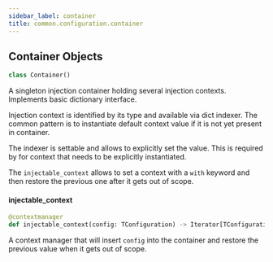 ```yaml
---
sidebar_label: container
title: common.configuration.container
---
```


## Container Objects

```python
class Container()
```

A singleton injection container holding several injection contexts. Implements basic dictionary interface.

Injection context is identified by its type and available via dict indexer. The common pattern is to instantiate default context value
if it is not yet present in container.

The indexer is settable and allows to explicitly set the value. This is required by for context that needs to be explicitly instantiated.

The `injectable_context` allows to set a context with a `with` keyword and then restore the previous one after it gets out of scope.

#### injectable\_context

```python
@contextmanager
def injectable_context(config: TConfiguration) -> Iterator[TConfiguration]
```

A context manager that will insert `config` into the container and restore the previous value when it gets out of scope.

